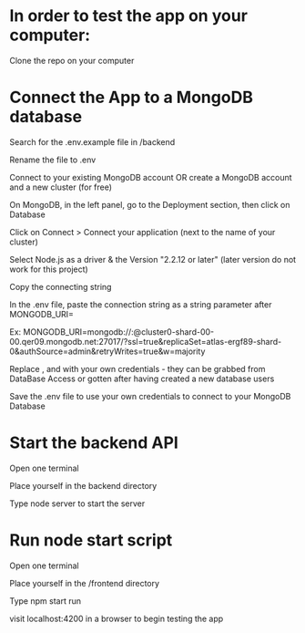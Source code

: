 # In order to test the app on your computer:
Clone the repo on your computer


# Connect the App to a MongoDB database
Search for the .env.example file in /backend

Rename the file to .env

Connect to your existing MongoDB account OR create a MongoDB account and a new cluster (for free)

On MongoDB, in the left panel, go to the Deployment section, then click on Database

Click on Connect > Connect your application (next to the name of your cluster)

Select Node.js as a driver & the Version "2.2.12 or later" (later version do not work for this project)

Copy the connecting string

In the .env file, paste the connection string as a string parameter after MONGODB_URI=

Ex: MONGODB_URI=mongodb://<username>:<password>@cluster0-shard-00-00.qer09.mongodb.net:27017/<databaseName>?ssl=true&replicaSet=atlas-ergf89-shard-0&authSource=admin&retryWrites=true&w=majority

Replace <username>, <password> and <databaseName> with your own credentials - they can be grabbed from DataBase Access or gotten after having created a new database users

Save the .env file to use your own credentials to connect to your MongoDB Database



# Start the backend API
Open one terminal 

Place yourself in the backend directory

Type node server to start the server



# Run node start script 
Open one terminal 

Place yourself in the /frontend directory

Type npm start run

visit localhost:4200 in a browser to begin testing the app

